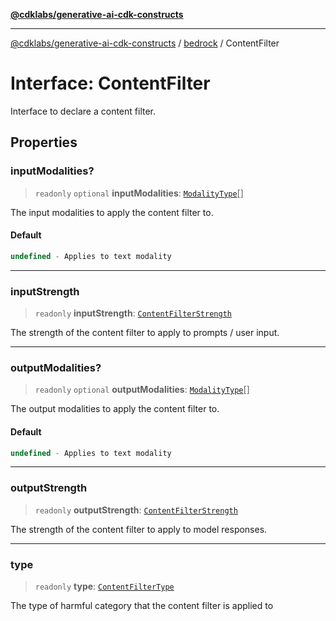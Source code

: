[**@cdklabs/generative-ai-cdk-constructs**](../../../../README.md)

***

[@cdklabs/generative-ai-cdk-constructs](../../../../README.md) / [bedrock](../README.md) / ContentFilter

# Interface: ContentFilter

Interface to declare a content filter.

## Properties

### inputModalities?

> `readonly` `optional` **inputModalities**: [`ModalityType`](../enumerations/ModalityType.md)[]

The input modalities to apply the content filter to.

#### Default

```ts
undefined - Applies to text modality
```

***

### inputStrength

> `readonly` **inputStrength**: [`ContentFilterStrength`](../enumerations/ContentFilterStrength.md)

The strength of the content filter to apply to prompts / user input.

***

### outputModalities?

> `readonly` `optional` **outputModalities**: [`ModalityType`](../enumerations/ModalityType.md)[]

The output modalities to apply the content filter to.

#### Default

```ts
undefined - Applies to text modality
```

***

### outputStrength

> `readonly` **outputStrength**: [`ContentFilterStrength`](../enumerations/ContentFilterStrength.md)

The strength of the content filter to apply to model responses.

***

### type

> `readonly` **type**: [`ContentFilterType`](../enumerations/ContentFilterType.md)

The type of harmful category that the content filter is applied to
